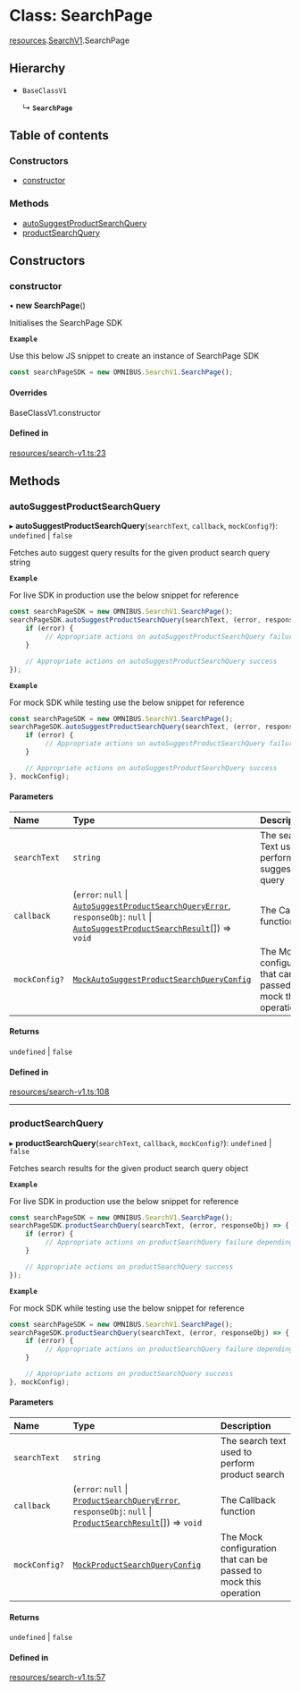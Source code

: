 # Class: SearchPage

[resources](../wiki/resources).[SearchV1](../wiki/resources.SearchV1).SearchPage

## Hierarchy

- `BaseClassV1`

  ↳ **`SearchPage`**

## Table of contents

### Constructors

- [constructor](../wiki/resources.SearchV1.SearchPage#constructor)

### Methods

- [autoSuggestProductSearchQuery](../wiki/resources.SearchV1.SearchPage#autosuggestproductsearchquery)
- [productSearchQuery](../wiki/resources.SearchV1.SearchPage#productsearchquery)

## Constructors

### constructor

• **new SearchPage**()

Initialises the SearchPage SDK

**`Example`**

Use this below JS snippet to create an instance of SearchPage SDK 
```js
const searchPageSDK = new OMNIBUS.SearchV1.SearchPage();
```

#### Overrides

BaseClassV1.constructor

#### Defined in

[resources/search-v1.ts:23](https://gitlab.com/baliganikhil/blackmirror-sdk/-/blob/349365c/src/resources/search-v1.ts#L23)

## Methods

### autoSuggestProductSearchQuery

▸ **autoSuggestProductSearchQuery**(`searchText`, `callback`, `mockConfig?`): `undefined` \| ``false``

Fetches auto suggest query results for the given product search query string

**`Example`**

For live SDK in production use the below snippet for reference
```js
const searchPageSDK = new OMNIBUS.SearchV1.SearchPage();
searchPageSDK.autoSuggestProductSearchQuery(searchText, (error, responseObj) => {
    if (error) {
         // Appropriate actions on autoSuggestProductSearchQuery failure depending on error.errorCode 
    }

    // Appropriate actions on autoSuggestProductSearchQuery success
});
```

**`Example`**

For mock SDK while testing use the below snippet for reference
```js
const searchPageSDK = new OMNIBUS.SearchV1.SearchPage();
searchPageSDK.autoSuggestProductSearchQuery(searchText, (error, responseObj) => {
    if (error) {
         // Appropriate actions on autoSuggestProductSearchQuery failure depending on error.errorCode 
    }

    // Appropriate actions on autoSuggestProductSearchQuery success
}, mockConfig);
```

#### Parameters

| Name | Type | Description |
| :------ | :------ | :------ |
| `searchText` | `string` | The search Text used to perform auto suggest query |
| `callback` | (`error`: ``null`` \| [`AutoSuggestProductSearchQueryError`](../wiki/models.AutoSuggestProductSearchQueryError), `responseObj`: ``null`` \| [`AutoSuggestProductSearchResult`](../wiki/models.AutoSuggestProductSearchResult)[]) => `void` | The Callback function |
| `mockConfig?` | [`MockAutoSuggestProductSearchQueryConfig`](../wiki/models.MockAutoSuggestProductSearchQueryConfig) | The Mock configuration that can be passed to mock this operation |

#### Returns

`undefined` \| ``false``

#### Defined in

[resources/search-v1.ts:108](https://gitlab.com/baliganikhil/blackmirror-sdk/-/blob/349365c/src/resources/search-v1.ts#L108)

___

### productSearchQuery

▸ **productSearchQuery**(`searchText`, `callback`, `mockConfig?`): `undefined` \| ``false``

Fetches search results for the given product search query object

**`Example`**

For live SDK in production use the below snippet for reference
```js
const searchPageSDK = new OMNIBUS.SearchV1.SearchPage();
searchPageSDK.productSearchQuery(searchText, (error, responseObj) => {
    if (error) {
         // Appropriate actions on productSearchQuery failure depending on error.errorCode 
    }

    // Appropriate actions on productSearchQuery success
});
```

**`Example`**

For mock SDK while testing use the below snippet for reference
```js
const searchPageSDK = new OMNIBUS.SearchV1.SearchPage();
searchPageSDK.productSearchQuery(searchText, (error, responseObj) => {
    if (error) {
         // Appropriate actions on productSearchQuery failure depending on error.errorCode 
    }

    // Appropriate actions on productSearchQuery success
}, mockConfig);
```

#### Parameters

| Name | Type | Description |
| :------ | :------ | :------ |
| `searchText` | `string` | The search text used to perform product search |
| `callback` | (`error`: ``null`` \| [`ProductSearchQueryError`](../wiki/models.ProductSearchQueryError), `responseObj`: ``null`` \| [`ProductSearchResult`](../wiki/models.ProductSearchResult)[]) => `void` | The Callback function |
| `mockConfig?` | [`MockProductSearchQueryConfig`](../wiki/models.MockProductSearchQueryConfig) | The Mock configuration that can be passed to mock this operation |

#### Returns

`undefined` \| ``false``

#### Defined in

[resources/search-v1.ts:57](https://gitlab.com/baliganikhil/blackmirror-sdk/-/blob/349365c/src/resources/search-v1.ts#L57)
